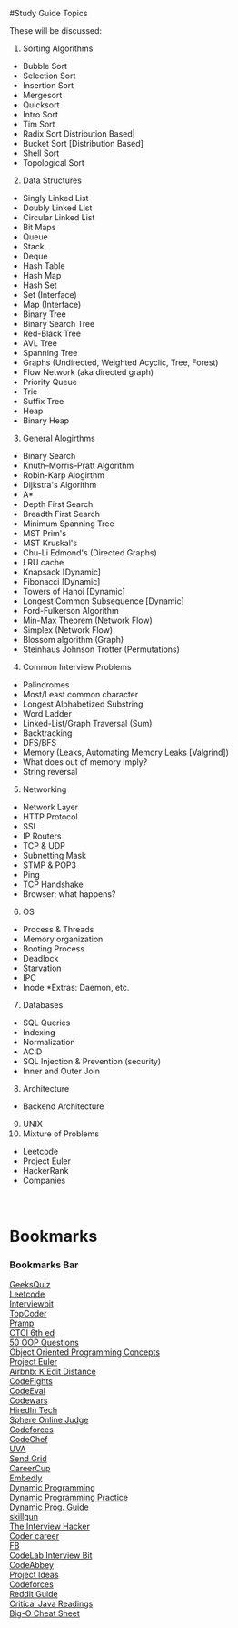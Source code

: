 #Study Guide Topics


These will be discussed:

1. Sorting Algorithms
  * Bubble Sort
  * Selection Sort
  * Insertion Sort
  * Mergesort
  * Quicksort
  * Intro Sort
  * Tim Sort
  * Radix Sort Distribution Based|
  * Bucket Sort [Distribution Based]
  * Shell Sort
  * Topological Sort
2. Data Structures
  * Singly Linked List
  * Doubly Linked List
  * Circular Linked List
  * Bit Maps
  * Queue
  * Stack
  * Deque
  * Hash Table
  * Hash Map
  * Hash Set
  * Set (Interface)
  * Map (Interface)
  * Binary Tree
  * Binary Search Tree
  * Red-Black Tree
  * AVL Tree
  * Spanning Tree
  * Graphs (Undirected, Weighted Acyclic, Tree, Forest)
  * Flow Network (aka directed graph)
  * Priority Queue
  * Trie
  * Suffix Tree
  * Heap
  * Binary Heap
3.  General Alogirthms
  * Binary Search
  * Knuth–Morris–Pratt Algorithm
  * Robin-Karp Alogirthm
  * Dijkstra's Algorithm
  * A*
  * Depth First Search
  * Breadth First Search
  * Minimum Spanning Tree
  * MST Prim's
  * MST Kruskal's
  * Chu-Li Edmond's (Directed Graphs)
  * LRU cache
  * Knapsack [Dynamic]
  * Fibonacci [Dynamic]
  * Towers of Hanoi [Dynamic]
  * Longest Common Subsequence [Dynamic]
  * Ford-Fulkerson Algorithm
  * Min-Max Theorem (Network Flow)
  * Simplex (Network Flow)
  * Blossom algorithm (Graph)
  * Steinhaus Johnson Trotter (Permutations)
4. Common Interview Problems
  * Palindromes
  * Most/Least common character
  * Longest Alphabetized Substring
  * Word Ladder
  * Linked-List/Graph Traversal (Sum)
  * Backtracking
  * DFS/BFS
  * Memory (Leaks, Automating Memory Leaks [Valgrind])
  * What does out of memory imply?
  * String reversal
5. Networking
  * Network Layer
  * HTTP Protocol
  * SSL
  * IP Routers
  * TCP & UDP
  * Subnetting Mask
  * STMP & POP3
  * Ping
  * TCP Handshake
  * Browser; what happens?
6. OS
  * Process & Threads
  * Memory organization
  * Booting Process
  * Deadlock
  * Starvation
  * IPC
  * Inode
  *Extras: Daemon, etc.
7. Databases
  * SQL Queries
  * Indexing
  * Normalization
  * ACID
  * SQL Injection & Prevention (security)
  * Inner and Outer Join
8. Architecture
  * Backend Architecture
9. UNIX
99. Mixture of Problems
  * Leetcode
  * Project Euler
  * HackerRank
  * Companies
<br/><br/><br/>

<H1>Bookmarks</H1>
<DL>
<p>
    <DT>
    <H3 PERSONAL_TOOLBAR_FOLDER="true">Bookmarks Bar</H3>
        <DL>
        <p>
            <DT>
            <A HREF="http://quiz.geeksforgeeks.org/java/" ADD_DATE="1466181163">GeeksQuiz</A>
            <DT>
            <A HREF="https://leetcode.com/problemset/algorithms/">Leetcode</A>
            <DT>
            <A HREF="https://www.interviewbit.com/dashboard/" >Interviewbit</A>
            <DT>
            <A HREF="https://community.topcoder.com/tc?module=ProblemArchive">TopCoder</A>
            <DT>
            <A HREF="https://www.pramp.com/login">
            Pramp
            </A>
            <DT>
            <A HREF="https://github.com/careercup/CtCI-6th-Edition">CTCI 6th ed</A>
            <DT>
            <A HREF="http://career.guru99.com/top-50-oops-interview-questions/" >
            50 OOP Questions</A>
            <DT>
            <A HREF="https://www.clear.rice.edu/mech517/Books/oop3.pdf" > Object Oriented Programming Concepts </A>
            <DT>
            <A HREF="https://projecteuler.net/archives" >Project Euler</A>
            <DT>
            <A HREF="http://buttercola.blogspot.com/2015/11/airbnb-k-edit-distance.html">Airbnb: K Edit Distance</A>
            <DT>
            <A HREF="https://codefights.com/home" >CodeFights</A>
            <DT>
            <A HREF="https://www.codeeval.com/accounts/login/?name=/dashboard/" >CodeEval</A>
            <DT>
            <A HREF="https://www.codewars.com/users/sign_in" >Codewars</A>
            <DT>
            <A HREF="http://www.hiredintech.com/algorithm-design/the-algorithm-design-canvas">HiredIn Tech</A>
            <DT>
            <A HREF="http://www.spoj.com/problems/classical/sort=10">Sphere Online Judge</A>
            <DT>
            <A HREF="http://www.codeforces.com/problemset?order=BY_SOLVED_DESC">Codeforces</A>
            <DT>
            <A HREF="https://www.codechef.com/problems/school">CodeChef</A>
            <DT>
            <A HREF="https://uva.onlinejudge.org/index.php?option=com_onlinejudge&Itemid=8&category=3">UVA</A>
            <DT>
            <A HREF="https://www.gapjumpers.me/questions/sendgrid/qs-224/">Send Grid</A>
            <DT>
            <A HREF="https://careercup.com/" >CareerCup</A>
            <DT>
            <A HREF="https://app.embed.ly/login?after=%2Forganization%2Fpracticeproject" >Embedly</A>
            <DT>
            <A HREF="http://www.ideserve.co.in/#dynamicProgramming" >Dynamic Programming</A>
            <DT>
            <A HREF="https://people.cs.clemson.edu/~bcdean/dp_practice/" >Dynamic Programming Practice</A>
            <DT>
            <A HREF="https://www.quora.com/topic/Dynamic-Programming-DP" >Dynamic Prog. Guide </A>
            <DT>
            <A HREF="http://skillgun.com/" >skillgun</A>
            <DT>
            <A HREF="https://theinterviewhacker.com/" >The Interview Hacker</A>
            <DT>
            <A HREF="http://codercareer.blogspot.com/" >Coder career</A>
            <DT>
            <A HREF="https://www.facebook.com/careers/life/preparing-for-your-android-engineering-interview-at-facebook" >FB</A>
            <DT>
            <A HREF="https://codelab.interviewbit.com/" >CodeLab Interview Bit</A>
            <DT>
            <A HREF="http://www.codeabbey.com/">CodeAbbey</A>
            <DT>
            <A HREF="http://www.dreamincode.net/forums/topic/78802-martyr2s-mega-project-ideas-list/" >Project Ideas</A>
            <DT>
            <A HREF="http://codeforces.com/blog/entry/46109">Codeforces</A>
            <DT>
            <A HREF="https://www.reddit.com/r/cscareerquestions/comments/1jov24/heres_how_to_prepare_for_tech_interviews/">
            Reddit Guide
            </A>
            <DT>
            <A HREF="http://www.java67.com/2015/03/10-books-every-programmer-and-software-engineer-read.html" >Critical Java Readings</A>
            <DT>
            <A HREF="http://bigocheatsheet.com/" ADD_DATE="1471117812">
            Big-O Cheat Sheet
            </A>
            </p>
        </DL>
</p>
</DL>
